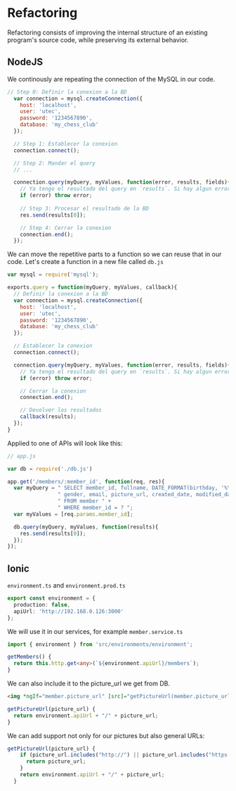 # Refactoring

Refactoring consists of improving the internal structure of an existing program's source code, while preserving its external behavior.

## NodeJS

We continously are repeating the connection of the MySQL in our code.

```js
// Step 0: Definir la conexion a la BD
  var connection = mysql.createConnection({
    host: 'localhost',
    user: 'utec',
    password: '1234567890',
    database: 'my_chess_club'
  });

  // Step 1: Establecer la conexion
  connection.connect();

  // Step 2: Mandar el query
  // ...

  connection.query(myQuery, myValues, function(error, results, fields){
    // Ya tengo el resultado del query en `results`. Si hay algun error, llegará en `error`
    if (error) throw error;
    
    // Step 3: Procesar el resultado de la BD
    res.send(results[0]);

    // Step 4: Cerrar la conexion
    connection.end();
  });
```

We can move the repetitive parts to a function so we can reuse that in our code. Let's create a function in a new file called `db.js`

```js
var mysql = require('mysql');

exports.query = function(myQuery, myValues, callback){
  // Definir la conexion a la BD
  var connection = mysql.createConnection({
    host: 'localhost',
    user: 'utec',
    password: '1234567890',
    database: 'my_chess_club'
  });

  // Establecer la conexion
  connection.connect();

  connection.query(myQuery, myValues, function(error, results, fields){
    // Ya tengo el resultado del query en `results`. Si hay algun error, llegará en `error`
    if (error) throw error;

    // Cerrar la conexion
    connection.end();

    // Devolver los resultados
    callback(results);
  });
}
```

Applied to one of APIs will look like this:

```js
// app.js

var db = require('./db.js')

app.get('/members/:member_id', function(req, res){
  var myQuery = " SELECT member_id, fullname, DATE_FORMAT(birthday, '%Y-%m-%d') as birthday, ranking, " +
                " gender, email, picture_url, created_date, modified_date " +
                " FROM member " +
                " WHERE member_id = ? ";
  var myValues = [req.params.member_id];

  db.query(myQuery, myValues, function(results){
    res.send(results[0]);
  });
});
```

## Ionic

`environment.ts` and `environment.prod.ts`

```ts
export const environment = {
  production: false,
  apiUrl: 'http://192.168.0.126:3000'
};
```

We will use it in our services, for example `member.service.ts`

```ts
import { environment } from 'src/environments/environment';

getMembers() {
  return this.http.get<any>(`${environment.apiUrl}/members`);
}
```

We can also include it to the picture_url we get from DB.

```html
<img *ngIf="member.picture_url" [src]="getPictureUrl(member.picture_url)"/>
```

```ts
getPictureUrl(picture_url) {
  return environment.apiUrl + "/" + picture_url;
}
```

We can add support not only for our pictures but also general URLs:

```ts
getPictureUrl(picture_url) {
    if (picture_url.includes("http://") || picture_url.includes("https://")){
      return picture_url;  
    }
    return environment.apiUrl + "/" + picture_url;
  }
```
